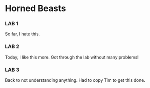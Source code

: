 # Horned Beasts

### LAB 1

So far, I hate this.

### LAB 2

Today, I like this more. Got through the lab without many problems!

### LAB 3

Back to not understanding anything. Had to copy Tim to get this done.
